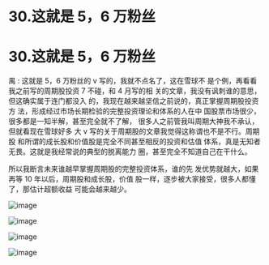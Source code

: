 # 30.这就是 5，6 万粉丝

# 30.这就是 5，6 万粉丝

禺 : 这就是 5，6 万粉丝的 v 写的，我就不点名了，这在雪球不 是个例，再看看我之前写的周期股投资 7 不碰，和 4 月写的相 关的文章，我没有讽刺谁的意思，但这确实属于连门都没入 的，我现在越来越坚信之前说的，真正掌握周期股投资方 法，形成经过市场长期检验的完整投资理论和体系的人在中 国股票市场很少，很多都是一知半解，甚至完全就不了解， 很多人之前管我叫周期大神我不承认，但就看现在雪球好多 大 v 写的关于周期股的文章我觉得这称谓也不是不行。周期股 和所谓的成长股和价值股是完全不同甚至相反的投资和估值 体系，真是无知者无畏。这就是我经常说的典型的脱离能力 圈，甚至完全不知道自己在干什么。

所以我断言未来谁越早掌握周期股的完整投资体系，谁的先 发优势就越大，如果再等 10 年以后，周期股和成长股，价值 股一样，逐步被大家接受，很多人都懂了，那估计超额收益 可能会越来越少。

![image](img/Image_038.png)

![image](img/Image_039.png)

![image](img/Image_040.png)

![image](img/Image_041.png)